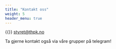 ```yaml
---
title: "Kontakt oss"
weight: 5
header_menu: true
---
```


{{<icon class="fa fa-envelope">}}&nbsp;[styret@thpk.no](mailto:styret@thpk.no)



Ta gjerne kontakt også via våre grupper på telegram!
